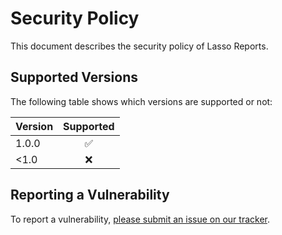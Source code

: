 # Security Policy

This document describes the security policy of Lasso Reports.


## Supported Versions

The following table shows which versions are supported or not:

| Version | Supported |
|:--------|:---------:|
| 1.0.0   | ✅        |
| <1.0    | ❌        |


## Reporting a Vulnerability

To report a vulnerability, [please submit an issue on our tracker](https://github.com/NASA-PDS/lasso-reports/issues/new?template=vulnerability-issue.md).
